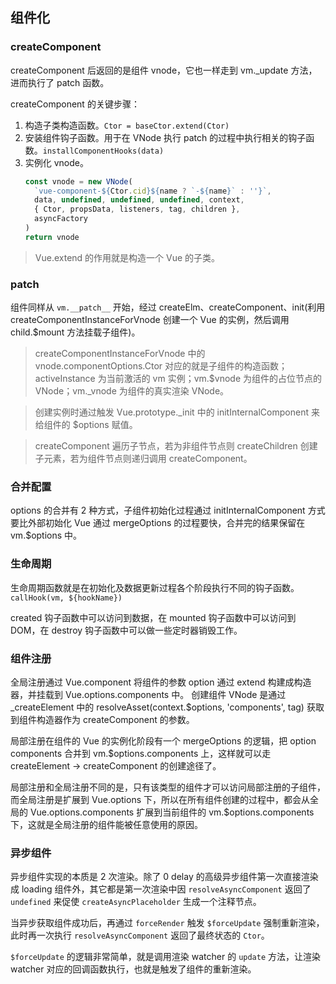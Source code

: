 ## 组件化

### createComponent

createComponent 后返回的是组件 vnode，它也一样走到 vm._update 方法，进而执行了 patch 函数。

createComponent 的关键步骤：
1. 构造子类构造函数。`Ctor = baseCtor.extend(Ctor)`
2. 安装组件钩子函数。用于在 VNode 执行 patch 的过程中执行相关的钩子函数。`installComponentHooks(data)`
3. 实例化 vnode。
    ```javascript
    const vnode = new VNode(
      `vue-component-${Ctor.cid}${name ? `-${name}` : ''}`,
      data, undefined, undefined, undefined, context,
      { Ctor, propsData, listeners, tag, children },
      asyncFactory
    )
    return vnode
    ```

> Vue.extend 的作用就是构造一个 Vue 的子类。


### patch

组件同样从 `vm.__patch__` 开始，经过 createElm、createComponent、init(利用 createComponentInstanceForVnode 创建一个 Vue 的实例，然后调用 child.$mount 方法挂载子组件)。

> createComponentInstanceForVnode 中的 vnode.componentOptions.Ctor 对应的就是子组件的构造函数；
> activeInstance 为当前激活的 vm 实例；vm.$vnode 为组件的占位节点的 VNode；vm._vnode 为组件的真实渲染 VNode。

> 创建实例时通过触发 Vue.prototype._init 中的 initInternalComponent 来给组件的 $options 赋值。

> createComponent 遍历子节点，若为非组件节点则 createChildren 创建子元素，若为组件节点则递归调用 createComponent。


### 合并配置

options 的合并有 2 种方式，子组件初始化过程通过 initInternalComponent 方式要比外部初始化 Vue 通过 mergeOptions 的过程要快，合并完的结果保留在 vm.$options 中。


### 生命周期

生命周期函数就是在初始化及数据更新过程各个阶段执行不同的钩子函数。`callHook(vm, ${hookName})`

created 钩子函数中可以访问到数据，在 mounted 钩子函数中可以访问到 DOM，在 destroy 钩子函数中可以做一些定时器销毁工作。


### 组件注册

全局注册通过 Vue.component 将组件的参数 option 通过 extend 构建成构造器，并挂载到 Vue.options.components 中。
创建组件 VNode 是通过 _createElement 中的 resolveAsset(context.$options, 'components', tag) 获取到组件构造器作为 createComponent 的参数。

局部注册在组件的 Vue 的实例化阶段有一个 mergeOptions 的逻辑，把 option components 合并到 vm.$options.components 上，这样就可以走 createElement -> createComponent 的创建途径了。

局部注册和全局注册不同的是，只有该类型的组件才可以访问局部注册的子组件，
而全局注册是扩展到 Vue.options 下，所以在所有组件创建的过程中，都会从全局的 Vue.options.components 扩展到当前组件的 vm.$options.components 下，这就是全局注册的组件能被任意使用的原因。


### 异步组件

异步组件实现的本质是 2 次渲染。除了 0 delay 的高级异步组件第一次直接渲染成 loading 组件外，其它都是第一次渲染中因 `resolveAsyncComponent` 返回了 `undefined` 来促使 `createAsyncPlaceholder` 生成一个注释节点。

当异步获取组件成功后，再通过 `forceRender` 触发 `$forceUpdate` 强制重新渲染，此时再一次执行 `resolveAsyncComponent` 返回了最终状态的 `Ctor`。

`$forceUpdate` 的逻辑非常简单，就是调用渲染 watcher 的 `update` 方法，让渲染 watcher 对应的回调函数执行，也就是触发了组件的重新渲染。
